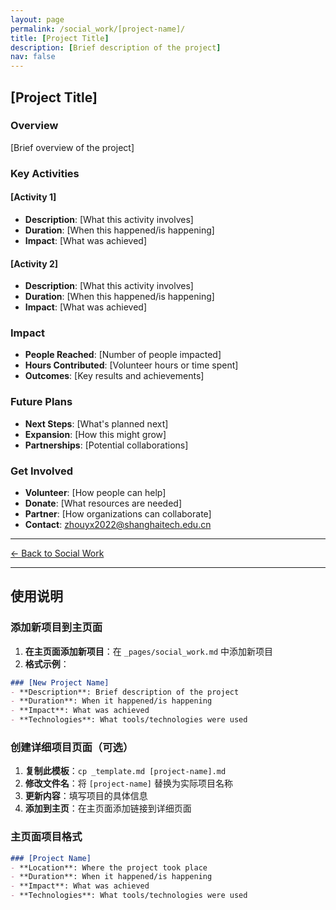 ```yaml
---
layout: page
permalink: /social_work/[project-name]/
title: [Project Title]
description: [Brief description of the project]
nav: false
---
```


## [Project Title]

### Overview
[Brief overview of the project]

### Key Activities

#### [Activity 1]
- **Description**: [What this activity involves]
- **Duration**: [When this happened/is happening]
- **Impact**: [What was achieved]

#### [Activity 2]
- **Description**: [What this activity involves]
- **Duration**: [When this happened/is happening]
- **Impact**: [What was achieved]

### Impact
- **People Reached**: [Number of people impacted]
- **Hours Contributed**: [Volunteer hours or time spent]
- **Outcomes**: [Key results and achievements]

### Future Plans
- **Next Steps**: [What's planned next]
- **Expansion**: [How this might grow]
- **Partnerships**: [Potential collaborations]

### Get Involved
- **Volunteer**: [How people can help]
- **Donate**: [What resources are needed]
- **Partner**: [How organizations can collaborate]
- **Contact**: zhouyx2022@shanghaitech.edu.cn

---

[← Back to Social Work](/social_work/)

---

## 使用说明

### 添加新项目到主页面
1. **在主页面添加新项目**：在 `_pages/social_work.md` 中添加新项目
2. **格式示例**：
```markdown
### [New Project Name]
- **Description**: Brief description of the project
- **Duration**: When it happened/is happening
- **Impact**: What was achieved
- **Technologies**: What tools/technologies were used
```

### 创建详细项目页面（可选）
1. **复制此模板**：`cp _template.md [project-name].md`
2. **修改文件名**：将 `[project-name]` 替换为实际项目名称
3. **更新内容**：填写项目的具体信息
4. **添加到主页**：在主页面添加链接到详细页面

### 主页面项目格式
```markdown
### [Project Name]
- **Location**: Where the project took place
- **Duration**: When it happened/is happening
- **Impact**: What was achieved
- **Technologies**: What tools/technologies were used
``` 